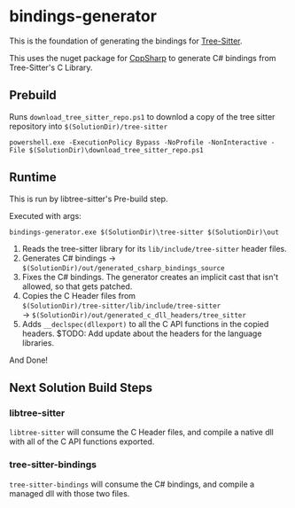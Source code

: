 # bindings-generator

This is the foundation of generating the bindings for [Tree-Sitter](https://github.com/tree-sitter/tree-sitter).

This uses the nuget package for [CppSharp](https://github.com/mono/CppSharp) to generate C# bindings from Tree-Sitter's C Library.

## Prebuild

Runs `download_tree_sitter_repo.ps1` to downlod a copy of the tree sitter repository into `$(SolutionDir)/tree-sitter`
```
powershell.exe -ExecutionPolicy Bypass -NoProfile -NonInteractive -File $(SolutionDir)\download_tree_sitter_repo.ps1
```

## Runtime

This is run by libtree-sitter's Pre-build step.

Executed with args:
```
bindings-generator.exe $(SolutionDir)\tree-sitter $(SolutionDir)\out
```

1. Reads the tree-sitter library for its `lib/include/tree-sitter` header files.  
2. Generates C# bindings -> `$(SolutionDir)/out/generated_csharp_bindings_source`
3. Fixes the C# bindings. The generator creates an implicit cast that isn't allowed, so that gets patched.
4. Copies the C Header files from   
`$(SolutionDir)/tree-sitter/lib/include/tree-sitter`  
-> `$(SolutionDir)/out/generated_c_dll_headers/tree_sitter`
5. Adds `__declspec(dllexport)` to all the C API functions in the copied headers.
$TODO: Add update about the headers for the language libraries.

And Done!

## Next Solution Build Steps

### libtree-sitter
`libtree-sitter` will consume the C Header files, and compile a native dll with all of the C API functions exported.

### tree-sitter-bindings
`tree-sitter-bindings` will consume the C# bindings, and compile a managed dll with those two files.

